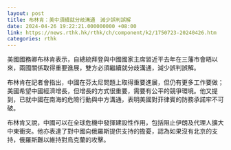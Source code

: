 ```yaml
---
layout: post
title: 布林肯：美中須續就分歧溝通　減少誤判誤解
date: 2024-04-26 19:22:21.000000000 +08:00
link: https://news.rthk.hk/rthk/ch/component/k2/1750723-20240426.htm
categories: rthk
---
```


美國國務卿布林肯表示，自總統拜登與中國國家主席習近平去年在三藩市會晤以來，兩國關係取得重要進展，雙方必須繼續就分歧溝通，減少誤判誤解。

布林肯在記者會指出，中國在芬太尼問題上取得重要進展，但仍有更多工作要做；美國希望中國經濟增長，但增長的方式很重要，需要有公平的競爭環境。他又提到，已就中國在南海的危險行動與中方溝通，表明美國對菲律賓的防務承諾牢不可破。

布林肯又說，中國可以在全球危機中發揮建設性作用，包括阻止伊朗及代理人擴大中東衝突。他亦表達了對中國向俄羅斯提供支持的擔憂，認為如果沒有北京的支持，俄羅斯難以維持對烏克蘭的攻擊。
